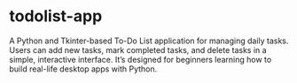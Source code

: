 # todolist-app
A Python and Tkinter-based To-Do List application for managing daily tasks. Users can add new tasks, mark completed tasks, and delete tasks in a simple, interactive interface. It’s designed for beginners learning how to build real-life desktop apps with Python.
